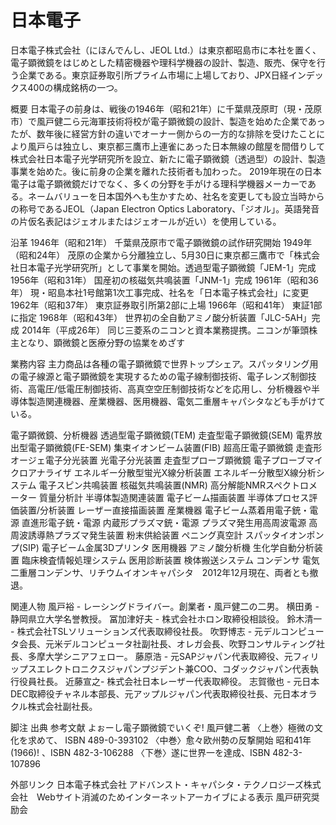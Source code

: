 # 日本電子

日本電子株式会社（にほんでんし、JEOL Ltd.）は東京都昭島市に本社を置く、電子顕微鏡をはじめとした精密機器や理科学機器の設計、製造、販売、保守を行う企業である。東京証券取引所プライム市場に上場しており、JPX日経インデックス400の構成銘柄の一つ。

概要
日本電子の前身は、戦後の1946年（昭和21年）に千葉県茂原町（現・茂原市）で風戸健二ら元海軍技術将校が電子顕微鏡の設計、製造を始めた企業であったが、数年後に経営方針の違いでオーナー側からの一方的な排除を受けたことにより風戸らは独立し、東京都三鷹市上連雀にあった日本無線の館屋を間借りして株式会社日本電子光学研究所を設立、新たに電子顕微鏡（透過型）の設計、製造事業を始めた。後に前身の企業を離れた技術者も加わった。
2019年現在の日本電子は電子顕微鏡だけでなく、多くの分野を手がける理科学機器メーカーである。ネームバリューを日本国外へも生かすため、社名を変更しても設立当時からの称号であるJEOL（Japan Electron Optics Laboratory、「ジオル」。英語発音の片仮名表記はジェオルまたはジェオールが近い）を使用している。

沿革
1946年（昭和21年） 千葉県茂原市で電子顕微鏡の試作研究開始
1949年（昭和24年） 茂原の企業から分離独立し、5月30日に東京都三鷹市で「株式会社日本電子光学研究所」として事業を開始。透過型電子顕微鏡「JEM-1」完成
1956年（昭和31年） 国産初の核磁気共鳴装置「JNM-1」完成
1961年（昭和36年） 現・昭島本社1号館第1次工事完成、社名を「日本電子株式会社」に変更
1962年（昭和37年） 東京証券取引所第2部に上場
1966年（昭和41年） 東証1部に指定
1968年（昭和43年） 世界初の全自動アミノ酸分析装置「JLC-5AH」完成
2014年（平成26年） 同じ三菱系のニコンと資本業務提携。ニコンが筆頭株主となり、顕微鏡と医療分野の協業をめざす

業務内容
主力商品は各種の電子顕微鏡で世界トップシェア。スパッタリング用の電子線源と電子顕微鏡を実現するための電子線制御技術、電子レンズ制御技術、高電圧/低電圧制御技術、高真空空圧制御技術などを応用し、分析機器や半導体製造関連機器、産業機器、医用機器、電気二重層キャパシタなども手がけている。

電子顕微鏡、分析機器
透過型電子顕微鏡(TEM)
走査型電子顕微鏡(SEM)
電界放出型電子顕微鏡(FE-SEM)
集束イオンビーム装置(FIB)
超高圧電子顕微鏡
走査形オージェ電子分光装置
光電子分光装置
走査型プローブ顕微鏡
電子プローブマイクロアナライザ
エネルギー分散型蛍光X線分析装置
エネルギー分散型X線分析システム
電子スピン共鳴装置
核磁気共鳴装置(NMR)
高分解能NMRスペクトロメーター
質量分析計
半導体製造関連装置
電子ビーム描画装置
半導体プロセス評価装置/分析装置
レーザー直接描画装置
産業機器
電子ビーム蒸着用電子銃・電源
直進形電子銃・電源
内蔵形プラズマ銃・電源
プラズマ発生用高周波電源
高周波誘導熱プラズマ発生装置
粉末供給装置
ペニング真空計
スパッタイオンポンプ(SIP)
電子ビーム金属3Dプリンタ
医用機器
アミノ酸分析機
生化学自動分析装置
臨床検査情報処理システム
医用診断装置
検体搬送システム
コンデンサ
電気二重層コンデンサ、リチウムイオンキャパシタ　2012年12月現在、両者とも撤退。

関連人物
風戸裕 - レーシングドライバー。創業者・風戸健二の二男。
横田勇 - 静岡県立大学名誉教授。
冨加津好夫 - 株式会社ホロン取締役相談役。
鈴木清一 - 株式会社TSLソリューションズ代表取締役社長。
吹野博志 - 元デルコンピュータ会長、元米デルコンピュータ社副社長、オレガ会長、吹野コンサルティング社長、多摩大学シニアフェロー。
藤原浩 - 元SAPジャパン代表取締役、元フィリップスエレクトロニクスジャパンプジデント兼COO、コダックジャパン代表執行役員社長。
近藤宣之- 株式会社日本レーザー代表取締役。
志賀徹也 - 元日本DEC取締役チャネル本部長、元アップルジャパン代表取締役社長、元日本オラクル株式会社副社長。

脚注
出典
参考文献
よぉーし電子顕微鏡でいくぞ! 風戸健二著
〈上巻〉極微の文化を求めて、 ISBN 489-0-393102
〈中巻〉愈々欧州勢の反撃開始 昭和41年(1966)! 、ISBN 482-3-106288
〈下巻〉遂に世界一を達成、ISBN 482-3-107896

外部リンク
日本電子株式会社
アドバンスト・キャパシタ・テクノロジーズ株式会社　Webサイト消滅のためインターネットアーカイブによる表示
風戸研究奨励会